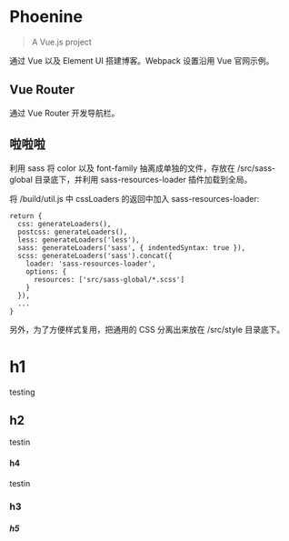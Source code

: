 # Phoenine

> A Vue.js project

通过 Vue 以及 Element UI 搭建博客。Webpack 设置沿用 Vue 官网示例。

## Vue Router

通过 Vue Router 开发导航栏。

## 啦啦啦

利用 sass 将 color 以及 font-family 抽离成单独的文件，存放在 /src/sass-global 目录底下，并利用 sass-resources-loader 插件加载到全局。

将 /build/util.js 中 cssLoaders 的返回中加入 sass-resources-loader:

    return {
      css: generateLoaders(),
      postcss: generateLoaders(),
      less: generateLoaders('less'),
      sass: generateLoaders('sass', { indentedSyntax: true }),
      scss: generateLoaders('sass').concat({
        loader: 'sass-resources-loader',
        options: {
          resources: ['src/sass-global/*.scss']
        }
      }),
      ...
    }

另外，为了方便样式复用，把通用的 CSS 分离出来放在 /src/style 目录底下。

# h1

testing

## h2

testin

#### h4

testin

### h3

##### h5
